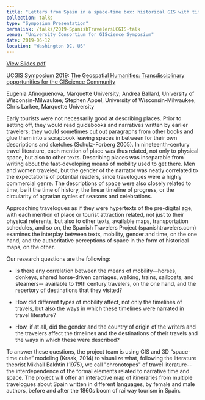 ```yaml
---
title: "Letters from Spain in a space-time box: historical GIS with timestamped itineraries for understanding the chronotopes of 19th-century travel writing"
collection: talks
type: "Symposium Presentation"
permalink: /talks/2019-SpanishTravelersUCGIS-talk
venue: "University Consortium for GIScience Symposium"
date: 2019-06-12
location: "Washington DC, US"
---
```

[View Slides pdf](/files/SpanishTravelers.pdf)

[UCGIS Symposium 2019: The Geospatial Humanities: Transdisciplinary opportunities for the GIScience Community](https://www.ucgis.org/symposium-2019)

Eugenia Afinoguenova, Marquette University; Andrea Ballard, University of Wisconsin-Milwaukee; Stephen Appel, University of Wisconsin-Milwaukee; Chris Larkee, Marquette University

Early tourists were not necessarily good at describing places. Prior to setting off, they would read guidebooks and narratives written by earlier travelers; they would sometimes cut out paragraphs from other books and glue them into a scrapbook leaving spaces in between for their own descriptions and sketches (Schulz-Forberg 2005). In nineteenth-century travel literature, each mention of place was thus related, not only to physical space, but also to other texts. Describing places was inseparable from writing about the fast-developing means of mobility used to get there. Men and women traveled, but the gender of the narrator was neatly correlated to the expectations of potential readers, since travelogues were a highly commercial genre. The descriptions of space were also closely related to time, be it the time of history, the linear timeline of progress, or the circularity of agrarian cycles of seasons and celebrations.
 
Approaching travelogues as if they were hypertexts of the pre-digital age, with each mention of place or tourist attraction related, not just to their physical referents, but also to other texts, available maps, transportation schedules, and so on, the Spanish Travelers Project (spanishtravelers.com) examines the interplay between texts, mobility, gender and time, on the one hand, and the authoritative perceptions of space in the form of historical maps, on the other.

Our research questions are the following:

* Is there any correlation between the means of mobility—horses, donkeys, shared horse-driven carriages, walking, trains, sailboats, and steamers-- available to 19th century travelers, on the one hand, and the repertory of destinations that they visited?

* How did different types of mobility affect, not only the timelines of travels, but also the ways in which these timelines were narrated in travel literature?

* How, if at all, did the gender and the country of origin of the writers and the travelers affect the timelines and the destinations of their travels and the ways in which these were described?

 To answer these questions, the project team is using GIS and 3D “space-time cube” modeling (Kraak, 2014) to visualize what, following the literature theorist Mikhail Bakhtin (1975), we call "chronotopes" of travel literature-- the interdependence of the formal elements related to narrative time and space. The project will offer an interactive map of itineraries from multiple travelogues about Spain written in different languages, by female and male authors, before and after the 1860s boom of railway tourism in Spain.